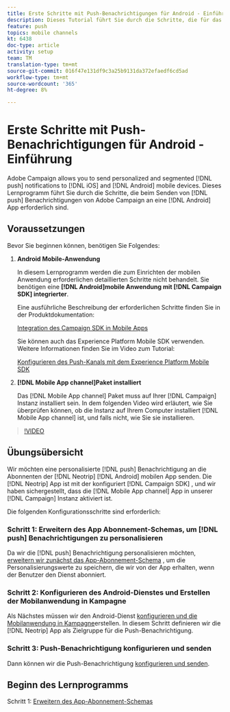 ```yaml
---
title: Erste Schritte mit Push-Benachrichtigungen für Android - Einführung
description: Dieses Tutorial führt Sie durch die Schritte, die für das Senden von Push-Benachrichtigungen von Adobe Campaign und den Empfang dieser Benachrichtigungen in Ihrer Android-App erforderlich sind.
feature: push
topics: mobile channels
kt: 6438
doc-type: article
activity: setup
team: TM
translation-type: tm+mt
source-git-commit: 016f47e131df9c3a25b9131da372efaedf6cd5ad
workflow-type: tm+mt
source-wordcount: '365'
ht-degree: 8%

---
```



# Erste Schritte mit Push-Benachrichtigungen für Android - Einführung

Adobe Campaign allows you to send personalized and segmented [!DNL push] notifications to [!DNL iOS] and [!DNL Android] mobile devices. Dieses Lernprogramm führt Sie durch die Schritte, die beim Senden von [!DNL push] Benachrichtigungen von Adobe Campaign an eine [!DNL Android] App erforderlich sind.

## Voraussetzungen

Bevor Sie beginnen können, benötigen Sie Folgendes:

1) **Android Mobile-Anwendung**

   In diesem Lernprogramm werden die zum Einrichten der mobilen Anwendung erforderlichen detaillierten Schritte nicht behandelt. Sie benötigen eine **[!DNL Android]mobile Anwendung mit [!DNL Campaign SDK] integrierter**.

   Eine ausführliche Beschreibung der erforderlichen Schritte finden Sie in der Produktdokumentation:

   [Integration des Campaign SDK in Mobile Apps](https://experienceleague.adobe.com/docs/campaign-classic/using/sending-messages/sending-push-notifications/integrating-campaign-sdk-into-the-mobile-application.html)

   Sie können auch das Experience Platform Mobile SDK verwenden. Weitere Informationen finden Sie im Video zum Tutorial:

   [Konfigurieren des Push-Kanals mit dem Experience Platform Mobile SDK](https://experienceleague.adobe.com/docs/campaign-classic-learn/tutorials/sending-messages/push-channel/configure-push-using-aep-mobile-sdk.html)

2) **[!DNL Mobile App channel]Paket installiert**

   Das [!DNL Mobile App channel] Paket muss auf Ihrer [!DNL Campaign] Instanz installiert sein. In dem folgenden Video wird erläutert, wie Sie überprüfen können, ob die Instanz auf Ihrem Computer installiert [!DNL Mobile App channel] ist, und falls nicht, wie Sie sie installieren.

>[!VIDEO](https://video.tv.adobe.com/v/326544?quality=12)

## Übungsübersicht

Wir möchten eine personalisierte [!DNL push] Benachrichtigung an die Abonnenten der [!DNL Neotrip] [!DNL Android] mobilen App senden. Die [!DNL Neotrip] App ist mit der konfiguriert [!DNL Campaign SDK] , und wir haben sichergestellt, dass die [!DNL Mobile App channel] App in unserer [!DNL Campaign] Instanz aktiviert ist.

Die folgenden Konfigurationsschritte sind erforderlich:

### Schritt 1: Erweitern des App Abonnement-Schemas, um [!DNL push] Benachrichtigungen zu personalisieren

Da wir die [!DNL push] Benachrichtigung personalisieren möchten, [erweitern wir zunächst das App-Abonnement-Schema](/help/tutorial-getting-started-with-push-notifications-for-android/extending-the-app-subscription-schema.md) , um die Personalisierungswerte zu speichern, die wir von der App erhalten, wenn der Benutzer den Dienst abonniert.

### Schritt 2: Konfigurieren des Android-Dienstes und Erstellen der Mobilanwendung in Kampagne

Als Nächstes müssen wir den Android-Dienst [konfigurieren und die Mobilanwendung in Kampagne](/help/tutorial-getting-started-with-push-notifications-for-android/configuring-an-android-service-in-campaign.md)erstellen. In diesem Schritt definieren wir die [!DNL Neotrip] App als Zielgruppe für die Push-Benachrichtigung.

### Schritt 3: Push-Benachrichtigung konfigurieren und senden

Dann können wir die Push-Benachrichtigung [konfigurieren und senden](/help/tutorial-getting-started-with-push-notifications-for-android/configuring-and-sending-push-notifications.md).

## Beginn des Lernprogramms

Schritt 1: [Erweitern des App-Abonnement-Schemas](/help/tutorial-getting-started-with-push-notifications-for-android/extending-the-app-subscription-schema.md)
